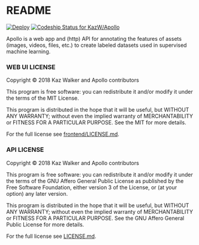 # README
[![Deploy](https://www.herokucdn.com/deploy/button.svg)](https://heroku.com/deploy)
[![Codeship Status for KazW/Apollo](https://app.codeship.com/projects/139e3510-fbf5-0135-69af-5a4a59131bef/status?branch=master)](https://app.codeship.com/projects/279002)

Apollo is a web app and (http) API for annotating the features of assets (images,
videos, files, etc.) to create labeled datasets used in supervised machine learning.

### WEB UI LICENSE
Copyright © 2018 Kaz Walker and Apollo contributors

This program is free software: you can redistribute it and/or modify
it under the terms of the MIT License.

This program is distributed in the hope that it will be useful,
but WITHOUT ANY WARRANTY; without even the implied warranty of
MERCHANTABILITY or FITNESS FOR A PARTICULAR PURPOSE.  See the
MIT for more details.

For the full license see [frontend/LICENSE.md](frontend/LICENSE.md).

### API LICENSE
Copyright © 2018 Kaz Walker and Apollo contributors

This program is free software: you can redistribute it and/or modify
it under the terms of the GNU Affero General Public License as
published by the Free Software Foundation, either version 3 of the
License, or (at your option) any later version.

This program is distributed in the hope that it will be useful,
but WITHOUT ANY WARRANTY; without even the implied warranty of
MERCHANTABILITY or FITNESS FOR A PARTICULAR PURPOSE.  See the
GNU Affero General Public License for more details.

For the full license see [LICENSE.md](LICENSE.md).
